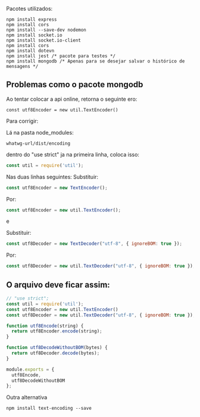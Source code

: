 Pacotes utilizados:

```
npm install express
npm install cors
npm install --save-dev nodemon
npm install socket.io
npm install socket.io-client
npm install cors
npm install dotevn
npm install jest /* pacote para testes */
npm install mongodb /* Apenas para se desejar salvar o histórico de mensagens */
```

## Problemas como o pacote mongodb
Ao tentar colocar a api online, retorna o seguinte ero:
```
const utf8Encoder = new util.TextEncoder()
```

Para corrigir:

Lá na pasta node_modules:
```
whatwg-url/dist/encoding
```

dentro do "use strict" ja na primeira linha, coloca isso:
```javaScript
const util = require('util');
```
Nas duas linhas seguintes:
Substituir:
```javaScript
const utf8Encoder = new TextEncoder();
```
Por:
```javaScript
const utf8Encoder = new util.TextEncoder();
```
e

Substituir:
```javaScript
const utf8Decoder = new TextDecoder("utf-8", { ignoreBOM: true });
```
Por:
```javaScript
const utf8Decoder = new util.TextDecoder("utf-8", { ignoreBOM: true }); (editado)
```
## O arquivo deve ficar assim:

```javaScript
// "use strict";
const util = require('util');
const utf8Encoder = new util.TextEncoder()
const utf8Decoder = new util.TextDecoder("utf-8", { ignoreBOM: true });

function utf8Encode(string) {
  return utf8Encoder.encode(string);
}

function utf8DecodeWithoutBOM(bytes) {
  return utf8Decoder.decode(bytes);
}

module.exports = {
  utf8Encode,
  utf8DecodeWithoutBOM
};
```
Outra alternativa

```
npm install text-encoding --save
```